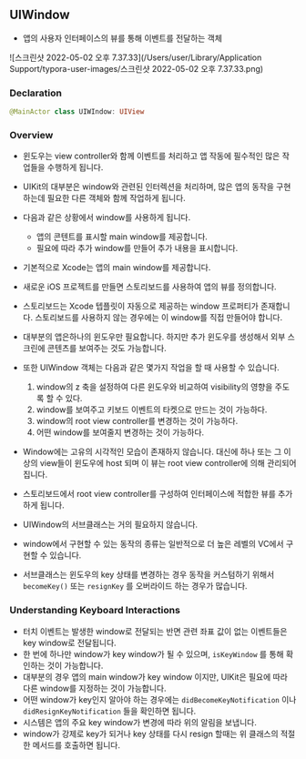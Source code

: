 ## UIWindow

- 앱의 사용자 인터페이스의 뷰를 통해 이벤트를 전달하는 객체

![스크린샷 2022-05-02 오후 7.37.33](/Users/user/Library/Application Support/typora-user-images/스크린샷 2022-05-02 오후 7.37.33.png)

### Declaration

```swift
@MainActor class UIWIndow: UIView
```

 

### Overview

- 윈도우는 view controller와 함께 이벤트를 처리하고 앱 작동에 필수적인 많은 작업들을 수행하게 됩니다.
- UIKit의 대부분은 window와 관련된 인터렉션을 처리하며, 많은 앱의 동작을 구현하는데 필요한 다른 객체와 함께 작업하게 됩니다.
- 다음과 같은 상황에서 window를 사용하게 됩니다.
  - 앱의 콘텐트를 표시할 main window를 제공합니다.
  - 필요에 따라 추가 window를 만들어 추가 내용을 표시합니다.



- 기본적으로 Xcode는 앱의 main window를 제공합니다.
- 새로운 iOS 프로젝트를 만들면 스토리보드를 사용하여 앱의 뷰를 정의합니다.
- 스토리보드는 Xcode 텝플릿이 자동으로 제공하는 window 프로퍼티가 존재합니다. 스토리보드를 사용하지 않는 경우에는 이 window를 직접 만들어야 합니다.
- 대부분의 앱은하나의 윈도우만 필요합니다. 하지만 추가 윈도우를 생성해서 외부 스크린에 콘텐츠를 보여주는 것도 가능합니다.
- 또한 UIWindow 객체는 다음과 같은 몇가지 작업을 할 때 사용할 수 있습니다. 
  1. window의 z 축을 설정하여 다른 윈도우와 비교하여 visibility의 영향을 주도록 할 수 있다.
  2. window를 보여주고 키보드 이벤트의 타켓으로 만드는 것이 가능하다.
  3. window의 root view controller를 변경하는 것이 가능하다.
  4. 어떤 window를 보여줄지 변경하는 것이 가능하다.



- Window에는 고유의 시각적인 모습이 존재하지 않습니다. 대신에 하나 또는 그 이상의 view들이 윈도우에 host 되며 이 뷰는 root view controller에 의해 관리되어집니다.
- 스토리보드에서 root view controller를 구성하여 인터페이스에 적합한 뷰를 추가하게 됩니다.
- UIWindow의 서브클래스는 거의 필요하지 않습니다. 
- window에서 구현할 수 있는 동작의 종류는 일반적으로 더 높은 레벨의 VC에서 구현할 수 있습니다.
- 서브클래스는 윈도우의 key 상태를 변경하는 경우 동작을 커스텀하기 위해서 `becomeKey()` 또는 `resignKey` 를 오버라이드 하는 경우가 많습니다.



### Understanding Keyboard Interactions

- 터치 이벤트는 발생한 window로 전달되는 반면 관련 좌표 값이 없는 이벤트들은 key window로 전달됩니다.
- 한 번에 하나만 window가 key window가 될 수 있으며, `isKeyWindow` 를 통해 확인하는 것이 가능합니다.
- 대부분의 경우 앱의 main window가 key window 이지만, UIKit은 필요에 따라 다른 window를 지정하는 것이 가능합니다.
- 어떤 window가 key인지 알아야 하는 경우에는 `didBecomeKeyNotification` 이나 `didResignKeyNotification` 들을 확인하면 됩니다.
- 시스템은 앱의 주요 key window가 변경에 따라 위의 알림을 보냅니다. 
- window가 강제로 key가 되거나 key 상태를 다시 resign 할때는 위 클래스의 적절한 메서드를 호출하면 됩니다.

